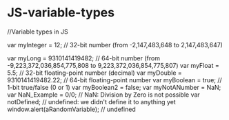 # JS-variable-types
//Variable types in JS

var myInteger = 12; // 32-bit number (from -2,147,483,648 to 2,147,483,647)

var myLong = 9310141419482; // 64-bit number (from -9,223,372,036,854,775,808 to
9,223,372,036,854,775,807)
var myFloat = 5.5; // 32-bit floating-point number (decimal)
var myDouble = 9310141419482.22; // 64-bit floating-point number
var myBoolean = true; // 1-bit true/false (0 or 1)
var myBoolean2 = false;
var myNotANumber = NaN;
var NaN_Example = 0/0; // NaN: Division by Zero is not possible
var notDefined; // undefined: we didn't define it to anything yet
window.alert(aRandomVariable); // undefined
